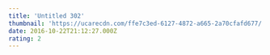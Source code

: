 ```yaml
---
title: 'Untitled 302'
thumbnail: 'https://ucarecdn.com/ffe7c3ed-6127-4872-a665-2a70cfafd677/'
date: 2016-10-22T21:12:27.000Z
rating: 2
---
```

